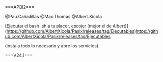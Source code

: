 
 ===APBI2===

@Pau.Cañadillas
@Max.Thomas
@Albert.Xicola

[Ejecutar el bash .sh a tu placer, escojer (mejor el de Albert)] (https://github.com/AlbertXicola/Pasix/releases/tag/Ejecutables)https://github.com/AlbertXicola/Pasix/releases/tag/Ejecutables

(instala todo lo necesario y abre los servicios)

===V24.1===
